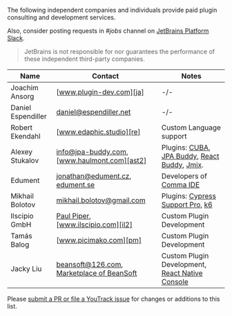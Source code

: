 [//]: # (title: Consulting)

<!-- Copyright 2000-2022 JetBrains s.r.o. and other contributors. Use of this source code is governed by the Apache 2.0 license that can be found in the LICENSE file. -->

The following independent companies and individuals provide paid plugin consulting and development services.

Also, consider posting requests in _#jobs_ channel on [JetBrains Platform Slack](https://plugins.jetbrains.com/slack).

> JetBrains is not responsible for nor guarantees the performance of these independent third-party companies.

| Name               | Contact                                                | Notes                                                                    |
|--------------------|--------------------------------------------------------|--------------------------------------------------------------------------|
| Joachim Ansorg     | [www.plugin-dev.com][ja]                               | -/-                                                                      |
| Daniel Espendiller | [daniel@espendiller.net][de]                           | -/-                                                                      |
| Robert Ekendahl    | [www.edaphic.studio][re]                               | Custom Language support                                                  |
| Alexey Stukalov    | [info@jpa-buddy.com][ast], [www.haulmont.com][ast2]    | Plugins: [CUBA][ast3], [JPA Buddy][ast4], [React Buddy][ast5], [Jmix][ast6]. |
| Edument            | [jonathan@edument.cz][ed], [edument.se][ed2]           | Developers of [Comma IDE][ed3]                                           |
| Mikhail Bolotov    | [mikhail.bolotov@gmail.com][mb]                        | Plugins: [Cypress Support Pro][cspro], [k6]                              |
| Ilscipio GmbH      | [Paul Piper][il], [www.ilscipio.com][il2]              | Custom Plugin Development                                                |
| Tamás Balog        | [www.picimako.com][pm]                                 | Custom Plugin Development                                                |
| Jacky Liu          | [beansoft@126.com][bn], [Marketplace of BeanSoft][bn2] | Custom Plugin Development,  [React Native Console][rnc]              |

[ja]: https://www.plugin-dev.com
[de]: mailto:daniel@espendiller.net
[re]: https://www.edaphic.studio
[ast]: mailto:info@cuba-platform.com
[ast2]: https://www.haulmont.com/services/cuba-platform-services/support
[ast3]: https://plugins.jetbrains.com/plugin/7249-cuba
[ast4]: https://plugins.jetbrains.com/plugin/15075-jpa-buddy
[ast5]: https://plugins.jetbrains.com/plugin/17467-react-buddy
[ast6]: https://plugins.jetbrains.com/plugin/14340-jmix
[ed]: mailto:jonathan@edument.cz
[ed2]: https://www.edument.se/en/page/intellij-platform-development
[ed3]: https://commaide.com
[cspro]: https://plugins.jetbrains.com/plugin/13987-cypress-support-pro
[k6]: https://plugins.jetbrains.com/plugin/16141-k6
[mb]: https://plugins.jetbrains.com/organization/mbolotov
[il]: mailto:info@ilscipio.com
[il2]: https://www.ilscipio.com
[pm]: https://www.picimako.com
[bn]: mailto:beansoft@126.com
[bn2]: https://plugins.jetbrains.com/organizations/BeanSoft
[rnc]: https://plugins.jetbrains.com/plugin/9564-react-native-console

Please [submit a PR or file a YouTrack issue](getting_help.md) for changes or additions to this list.
